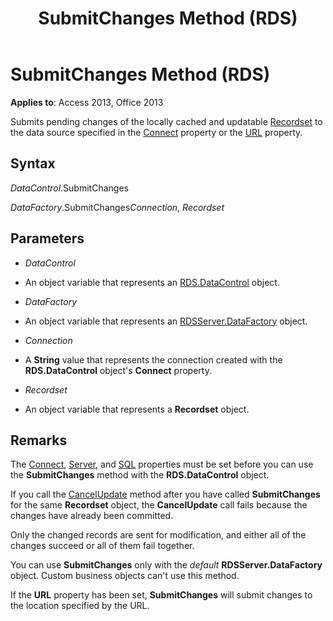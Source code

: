 ﻿---
title: SubmitChanges Method (RDS)
TOCTitle: SubmitChanges Method (RDS)
ms:assetid: ecaea12d-7e1a-095d-17e7-d631ef230b90
ms:mtpsurl: https://msdn.microsoft.com/library/JJ250201(v=office.15)
ms:contentKeyID: 48548521
ms.date: 09/18/2015
mtps_version: v=office.15
---

# SubmitChanges Method (RDS)


**Applies to**: Access 2013, Office 2013

Submits pending changes of the locally cached and updatable [Recordset](recordset-object-ado.md) to the data source specified in the [Connect](connect-property-rds.md) property or the [URL](url-property-rds.md) property.

## Syntax

*DataControl*.SubmitChanges

*DataFactory*.SubmitChanges*Connection*, *Recordset*

## Parameters

  - *DataControl*

  - An object variable that represents an [RDS.DataControl](datacontrol-object-rds.md) object.

  - *DataFactory*

  - An object variable that represents an [RDSServer.DataFactory](datafactory-object-rdsserver.md) object.

  - *Connection*

  - A **String** value that represents the connection created with the **RDS.DataControl** object's **Connect** property.

  - *Recordset*

  - An object variable that represents a **Recordset** object.

## Remarks

The [Connect](connect-property-rds.md), [Server](server-property-rds.md), and [SQL](https://msdn.microsoft.com/library/jj248989\(v=office.15\)) properties must be set before you can use the **SubmitChanges** method with the **RDS.DataControl** object.

If you call the [CancelUpdate](cancelupdate-method-rds.md) method after you have called **SubmitChanges** for the same **Recordset** object, the **CancelUpdate** call fails because the changes have already been committed.

Only the changed records are sent for modification, and either all of the changes succeed or all of them fail together.

You can use **SubmitChanges** only with the *default* **RDSServer.DataFactory** object. Custom business objects can't use this method.

If the **URL** property has been set, **SubmitChanges** will submit changes to the location specified by the URL.

